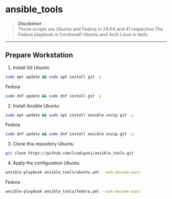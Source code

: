 # ansible_tools
> **_Disclaimer_** :  
> Those scripts are Ubuntu and Fedora in 24.04 and 41 respective
> The Fedora playbook is functional! Ubuntu and Arch Linux in tests
___

## Prepare Workstation

1. Install Git
Ubuntu
```bash
sudo apt update && sudo apt install git -y
```
Fedora
```bash
sudo dnf update && sudo dnf install git -y
```

2. Install Ansible
Ubuntu
```bash
sudo apt update && sudo apt install ansible unzip git -y
```
Fedora
```bash
sudo dnf update && sudo dnf install ansible unzip git -y
```
3. Clone this repository
Ubuntu
```bash
git clone https://github.com/lcadiguni/ansible_tools.git
```

4. Apply the configuration
Ubuntu
```bash
ansible-playbook ansible_tools/ubuntu.yml --ask-become-pass
```
Fedora
```bash
ansible-playbook ansible_tools/fedora.yml --ask-become-pass
```
